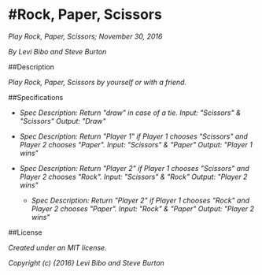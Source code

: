 #Rock, Paper, Scissors
===========================

_Play Rock, Paper, Scissors; November 30, 2016_

_By Levi Bibo and Steve Burton_

##Description

_Play Rock, Paper, Scissors by yourself or with a friend._

##Specifications

* _Spec Description: Return "draw" in case of a tie._
  _Input: "Scissors" & "Scissors"_
  _Output: "Draw"_

* _Spec Description: Return "Player 1" if Player 1 chooses "Scissors" and Player 2 chooses "Paper"._
  _Input: "Scissors" & "Paper"_
  _Output: "Player 1 wins"_

* _Spec Description: Return "Player 2" if Player 1 chooses "Scissors" and Player 2 chooses "Rock"._
  _Input: "Scissors" & "Rock"_
  _Output: "Player 2 wins"_

  * _Spec Description: Return "Player 2" if Player 1 chooses "Rock" and Player 2 chooses "Paper"._
    _Input: "Rock" & "Paper"_
    _Output: "Player 2 wins"_


##License

_Created under an MIT license._

_Copyright (c) {2016} Levi Bibo and Steve Burton_
